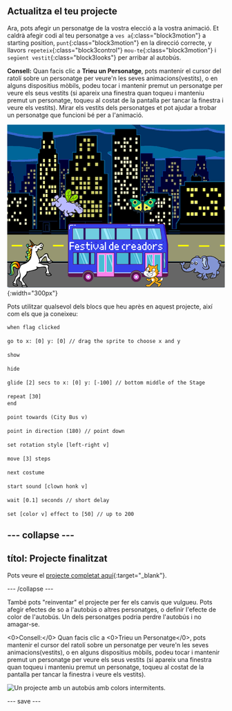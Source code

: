 ## Actualitza el teu projecte

Ara, pots afegir un personatge de la vostra elecció a la vostra animació. Et caldrà afegir codi al teu personatge a `ves a`{:class="block3motion"} a starting position, `punt`{:class="block3motion"} en la direcció correcte, y llavors `repeteix`{:class="block3control"} `mou-te`{:class="block3motion"} i `següent vestit`{:class="block3looks"} per arribar al autobús.

**Consell:** Quan facis clic a **Trieu un Personatge**, pots mantenir el cursor del ratolí sobre un personatge per veure'n les seves animacions(vestits), o en alguns dispositius mòbils, podeu tocar i mantenir premut un personatge per veure els seus vestits (si apareix una finestra quan toqueu i manteniu premut un personatge, toqueu al costat de la pantalla per tancar la finestra i veure els vestits). Mirar els vestits dels personatges et pot ajudar a trobar un personatge que funcioni bé per a l'animació.

![Altres personatges es mouen cap a un autobús amb el rotul "Maker Festival".](images/bus-upgrade.png){:width="300px"}

Pots utilitzar qualsevol dels blocs que heu après en aquest projecte, així com els que ja coneixeu:

```blocks3
when flag clicked

go to x: [0] y: [0] // drag the sprite to choose x and y

show

hide

glide [2] secs to x: [0] y: [-100] // bottom middle of the Stage

repeat [30]
end

point towards (City Bus v)

point in direction (180) // point down

set rotation style [left-right v]

move [3] steps

next costume

start sound [clown honk v]

wait [0.1] seconds // short delay

set [color v] effect to [50] // up to 200
```

--- collapse ---
---
títol: Projecte finalitzat
---

Pots veure el [projecte completat  aquí](https://scratch.mit.edu/projects/724160134/){:target="_blank"}.

--- /collapse ---

També pots "reinventar" el projecte per fer els canvis que vulgueu. Pots afegir efectes de so a l'autobús o altres personatges, o definir l'efecte de color de l'autobús. Un dels personatges podria perdre l'autobús i no amagar-se.

<0>Consell:</0> Quan facis clic a <0>Trieu un Personatge</0>, pots mantenir el cursor del ratolí sobre un personatge per veure'n les seves animacions(vestits), o en alguns dispositius mòbils, podeu tocar i mantenir premut un personatge per veure els seus vestits (si apareix una finestra quan toqueu i manteniu premut un personatge, toqueu al costat de la pantalla per tancar la finestra i veure els vestits).

![Un projecte amb un autobús amb colors intermitents.](images/Lyla-bus.gif)

--- save ---
